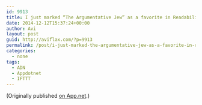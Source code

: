 ```yaml
---
id: 9913
title: I just marked “The Argumentative Jew” as a favorite in Readability. http://www.readability.com/articles/ok0dxm9q
date: 2014-12-12T15:37:24+00:00
author: Avi
layout: post
guid: http://aviflax.com/?p=9913
permalink: /post/i-just-marked-the-argumentative-jew-as-a-favorite-in-readability-httpwww-readability-comarticlesok0dxm9q/
categories:
  - none
tags:
  - ADN
  - Appdotnet
  - IFTTT
---
```

(Originally published [on App.net](http://alpha.app.net/aviflax/post/45439793).)